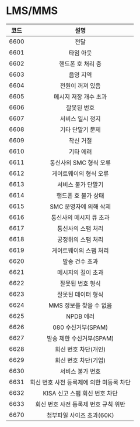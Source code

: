 # LMS/MMS

|  코드  |            설명           |
| :--: | :---------------------: |
| 6600 |            전달           |
| 6601 |          타임 아웃          |
| 6602 |        핸드폰 호 처리 중       |
| 6603 |          음영 지역          |
| 6604 |        전원이 꺼져 있음        |
| 6605 |       메시지 저장 개수 초과      |
| 6606 |          잘못된 번호         |
| 6607 |        서비스 일시 정지        |
| 6608 |        기타 단말기 문제        |
| 6609 |          착신 거절          |
| 6610 |          기타 에러          |
| 6611 |      통신사의 SMC 형식 오류     |
| 6612 |       게이트웨이의 형식 오류      |
| 6613 |        서비스 불가 단말기       |
| 6614 |       핸드폰 호 불가 상태       |
| 6615 |      SMC 운영자에 의해 삭제     |
| 6616 |      통신사의 메시지 큐 초과      |
| 6617 |        통신사의 스팸 처리       |
| 6618 |        공정위의 스팸 처리       |
| 6619 |       게이트웨이의 스팸 처리      |
| 6620 |         발송 건수 초과        |
| 6621 |        메시지의 길이 초과       |
| 6622 |        잘못된 번호 형식        |
| 6623 |        잘못된 데이터 형식       |
| 6624 |     MMS 정보를 찾을 수 없음     |
| 6625 |         NPDB 에러         |
| 6626 |      080 수신거부(SPAM)     |
| 6627 |     발송 제한 수신거부(SPAM)    |
| 6628 |       회신 번호 차단(개인)      |
| 6629 |       회신 번호 차단(기업)      |
| 6630 |        서비스 불가 번호        |
| 6631 | 회신 번호 사전 등록제에 의한 미등록 차단 |
| 6632 |   KISA 신고 스팸 회신 번호 차단   |
| 6633 |  회신 번호 사전 등록제 번호 규칙 위반  |
| 6670 |     첨부파일 사이즈 초과(60K)    |
